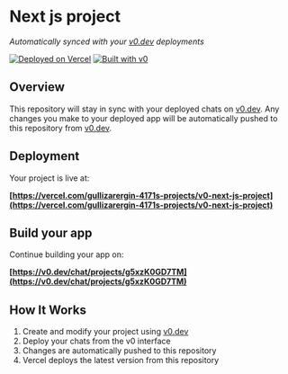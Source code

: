 # Next js project

*Automatically synced with your [v0.dev](https://v0.dev) deployments*

[![Deployed on Vercel](https://img.shields.io/badge/Deployed%20on-Vercel-black?style=for-the-badge&logo=vercel)](https://vercel.com/gullizarergin-4171s-projects/v0-next-js-project)
[![Built with v0](https://img.shields.io/badge/Built%20with-v0.dev-black?style=for-the-badge)](https://v0.dev/chat/projects/g5xzK0GD7TM)

## Overview

This repository will stay in sync with your deployed chats on [v0.dev](https://v0.dev).
Any changes you make to your deployed app will be automatically pushed to this repository from [v0.dev](https://v0.dev).

## Deployment

Your project is live at:

**[https://vercel.com/gullizarergin-4171s-projects/v0-next-js-project](https://vercel.com/gullizarergin-4171s-projects/v0-next-js-project)**

## Build your app

Continue building your app on:

**[https://v0.dev/chat/projects/g5xzK0GD7TM](https://v0.dev/chat/projects/g5xzK0GD7TM)**

## How It Works

1. Create and modify your project using [v0.dev](https://v0.dev)
2. Deploy your chats from the v0 interface
3. Changes are automatically pushed to this repository
4. Vercel deploys the latest version from this repository